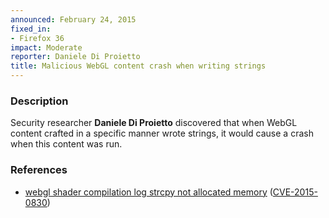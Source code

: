 ```yaml
---
announced: February 24, 2015
fixed_in:
- Firefox 36
impact: Moderate
reporter: Daniele Di Proietto
title: Malicious WebGL content crash when writing strings
---
```


<h3>Description</h3>

<p>Security researcher <strong>Daniele Di Proietto</strong> discovered that when
WebGL content crafted in a specific manner wrote strings, it would cause a crash
when this content was run.
</p>

<h3>References</h3>

<ul>
  <li><a href="https://bugzilla.mozilla.org/show_bug.cgi?id=1110488">
        webgl shader compilation log strcpy not allocated memory</a>
(<a href="http://cve.mitre.org/cgi-bin/cvename.cgi?name=CVE-2015-0830"
class="ex-ref">CVE-2015-0830</a>)</li>
</ul>



